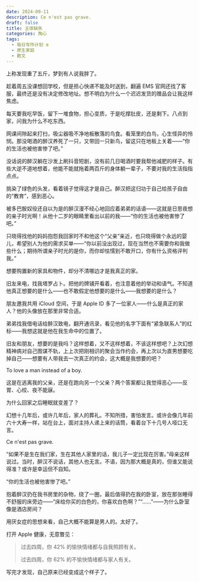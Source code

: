 ```yaml
---
date: 2024-09-11
description: Ce n'est pas grave.
draft: false
title: 主体缺失
categories: 掏心
tags:
  - 每日写作计划 α
  - 原生家庭
  - 散文
---
```


上称发现重了五斤，梦到有人说我胖了。

趁着周五没课想回学校，但是担心快递不能及时送到，翻遍 EMS 官网还找了客服，最终还是没有决定修改地址。想不明白为什么一个迟迟发货的赠品会让我这样焦虑。

每天要我吃早饭，留下一堆食物，担心变质，于是吃撑肚皮，还是剩下。八点到家，问我为什么不吃东西。

网课间隙起来打扫，吸尘器吸不净地板散落的鸟食。看笼里的白鸟，心生怪异的怜悯。那没喝酒的醉汉养死了一只，又带回一只新鸟，留这只在地板上关着——“你的生活也被他害惨了吧。”

没话说的醉汉躺在沙发上刷抖音短剧，没有前几日喝酒时要我帮他减肥的样子。有些大逆不道地想着，他能不能就拖着两百斤的身体躺一辈子，不要对我的生活指指点点。

挑染了绿色的头发，看着镜子觉得这才是自己。醉汉把这归功于自己给孩子自由的“教育”，感到恶心。

被多巴胺奴役还自以为是的醉汉漫不经心地回应着弟弟的话语——这就是日思夜想的亲子时光啊！从他十二岁的眼睛里看出以前的我——“你的生活也被他害惨了吧。”

只晓得找他的妈妈抱怨我回家时不和他这个“父亲”亲近，也只晓得做个永远的婴儿，希望别人为他的需求买单——“你以前没出现过，现在当然也不需要你和我做些什么；期待所谓亲子时光的是你，而你却怯懦到不敢开口，你有什么资格评判我。”

想要购置新的家具和物件，却分不清哪边才是我真正的家。

旧友来电，找我塔罗占卜。把他的牌铺开看着，也注意着他的举动和语气。不知道他真正想要的是什么——也不敢假定他想要的是什么——我想要的是什么？

朋友邀我共用 iCloud 空间，于是 Apple ID 多了一位家人——什么是真正的家人？他的头像放在那里非常合适。

弟弟找我借电话给醉汉致电，翻开通讯录，看见他的名字下面有“紧急联系人”的红标——我想这就是他在我生命中的位置了。

旧友和朋友，想要的是我吗？这样想着，又不这样想着，不该这样想吧？上次幻想精神病对自己图谋不轨，上上次把刚相识的聚会当作约会，再上次以为直男想要吃掉自己——想要有人带我去一次真正的约会，这大概是我想要的吧？

To love a man instead of a boy.

这是在逃离我的父亲，还是在跑向另一个父亲？两个答案都让我觉得恶心——反胃、心绞、夜不能寐。

为什么回家之后睡眠就变差了？

幻想十几年后，或许几年后，家人的葬礼。不知所措，害怕发言。或许会像几年前六十大寿一样，站在台上，面对主持人递上来的话筒，看着台下十几号人哑口无言。

Ce n'est pas grave.

“如果不是生在我们家，生在其他人家里的话，我儿子一定比现在厉害。”母亲这样说过。当时，醉汉不说话，其他人也无言。不语，因为那大概是真的，但谁又能说得准？或许是幸运但不自知。

“你的生活也被他害惨了吧。”

抱着醉汉扔在我书房里的杂物，绕了一圈，最后值得扔在我的卧室，放在那张睡得不舒服的床旁边——“床给你买的白色的，你喜欢白色啊？”“……”——为什么卧室像是酒店房间？

用厌女症的思想来看，自己大概不能算是男人的。太好了。

打开 Apple 健康，无意瞥见：

> 过去四周，你 42% 的愉快情绪都与自我照顾有关。
>
> 过去四周，你 62% 的不愉快情绪都与家人有关。

写完才发现，自己原来已经变成这个样子了。
